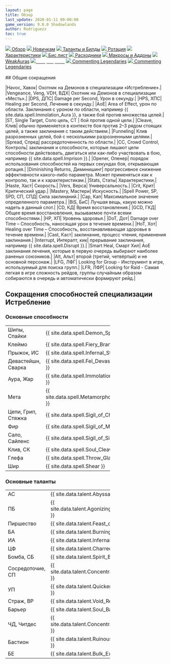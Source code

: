 ```yaml
---
layout: page
title: Обзор
last_update: 2020-01-11 09:00:00
game_version: 9.0.0 Shadowlands
author: Rodriguezz
toc: true
---
```


<div id="smooth-nav-outer">
<a href="{{ site.url }}/guide/vengeance/overview.html"><img src="https://wow.zamimg.com/images/wow/icons/medium/inv_misc_spyglass_02.jpg"> Обзор</a>
<a href="{{ site.url }}/guide/vengeance/beginners.html"><img src="https://wow.zamimg.com/images/wow/icons/medium/spell_lifegivingseed.jpg"> Новичкам</a>
<a href="{{ site.url }}/guide/vengeance/talent-builds.html"><img src="https://wow.zamimg.com/images/wow/icons/medium/ability_marksmanship.jpg"> Таланты и Билды</a>
<a href="{{ site.url }}/guide/vengeance/rotation-priority.html"><img src="https://wow.zamimg.com/images/wow/icons/medium/wow_token01.jpg"> Ротация</a>
<a href="{{ site.url }}/guide/vengeance/stats.html"><img src="https://wow.zamimg.com/images/wow/icons/medium/inv_inscription_80_warscroll_intellect.jpg"> Характеристики</a>
<a href="{{ site.url }}/guide/vengeance/gear.html"><img src="https://wow.zamimg.com/images/wow/icons/medium/inv_chest_chain_03.jpg"> Бис лист</a>
<a href="{{ site.url }}/guide/vengeance/consumables.html"><img src="https://wow.zamimg.com/images/wow/icons/medium/inv_potion_92.jpg"> Расходники</a>
<a href="{{ site.url }}/guide/vengeance/macros-addons.html"><img src="https://wow.zamimg.com/images/wow/icons/medium/inv_eng_gearspringparts.jpg"> Макросы и Аддоны</a>
<a href="{{ site.url }}/guide/vengeance/weakauras.html"><img src="https://wow.zamimg.com/images/wow/icons/medium/spell_holy_auramastery.jpg"> WeakAuras</a>
<a href="{{ site.url }}/guide/vengeance/common-terms.html"><img src="https://wow.zamimg.com/images/wow/icons/medium/ui_chat.jpg"><span style="color: white;"> Сокращения</span></a>
<a href="#"><img src="https://wow.zamimg.com/images/wow/icons/medium/wow_token01.jpg"> Commenting Legendaries</a>
<a href="#"><img src="https://wow.zamimg.com/images/wow/icons/medium/wow_token01.jpg"> Commenting Legendaries</a>
</div>
<br>
## Общие сокращения

|Havoc, Хавок| Охотник на Демонов в специализации «Истребление».|
|Vengeance, Veng, VDH, ВДХ| Охотник на Демонов в специализации «Месть».|
|DPS, ДПС| Damage per Second, Урон в секунду.|
|HPS, ХПС| Healing per Second, Лечение в секунду.|
|AoE| Area of Effect, урон по области. Заклинания с уроном по области, например {{ site.data.spell.Immolation_Aura }}, а также бой против множества целей.|
|ST, Single Target, Соло цель, СТ | бой против одной цели.|
|Cleave, Клив| обычно применяется в контексте боя против 2–3 рядом стоящих целей, а также заклинания с таким действием.|
|Funneling| Клив разрозненных целей, бой с несколькими разрозненными целями.|
|Spread, Спред| рассредоточенность по области.|
|СС, Crowd Control, Контроль| заклинания и способности, которые лишают цели способности действовать, двигаться или как-либо участвовать в бою, например {{ site.data.spell.Imprison }}.|
|Opener, Опенер| порядок использования способностей на первых секундах боя, открывающая ротация.|
|Diminishing Returns, Диминишинг| прогрессивное снижение эффективности какого–либо параметра. Может применяться как к контролю, так и к характеристикам.|
|Stats, Статы| Характеристики.|
|Haste, Хаст| Скорость.|
|Vers, Верса| Универсальность.|
|Crit, Крит| Критический удар.|
|Mastery, Мастери| Искусность.|
|Spell Power, SP, SPD, СП, СПД| Сила заклинаний.|
|Cap, Кап| Максимальное значение определенного параметра.|
|BiS, БиС| Лучшая вещь, какую можно надеть в данный слот.|
|CD, КД| Время восстановления.|
|GCD, ГКД| Общее время восстановления, вызываемое почти всеми способностями.|
|HP, ХП| Уровень здоровья.|
|DoT, Дот| Damage over Time – Способность, наносящая урон в течение времени.|
|HoT, Хот| Healing over Time – Способность, восстанавливающая здоровье в течение времени.|
|Cast, Каст| заклинание, процесс чтения, применения заклинания.|
|Interrupt, Интерапт, кик| прерывание заклинания, например {{ site.data.spell.Disrupt }}.|
|Smart Heal, Смарт Хил| АоЕ заклинания лечения, которые в первую очередь выбирают наиболее раненых союзников.|
|Alt, Альт| второй (третий, четвёртый) и не основной персонаж.|
|LFG, ЛФГ| Looking for Group - Инструмент в игре, используемый для поиска групп.|
|LFR, ЛФР| Looking for Raid - Самая легкая в игре сложность рейдов, группы случайным образом собираются в очередь и автоматически формируют рейд.|

## Сокращения способностей специализации Истребление

### Основные способности

<table style="width:65%;">
  <tr>
    <td>Шипы, Спайки</td>
    <td>{{ site.data.spell.Demon_Spikes }}</td>
  </tr>
  <tr>
    <td>Клеймо</td>
    <td>{{ site.data.spell.Fiery_Brand }}</td>
  </tr>
  <tr>
    <td>Прыжок, ИС</td>
    <td>{{ site.data.spell.Infernal_Strike }}</td>
  </tr>
  <tr>
    <td>Девастейшн, Сварка</td>
    <td>{{ site.data.spell.Fel_Devastation }}</td>
  </tr>
  <tr>
    <td>Аура, Жар</td>
    <td>{{ site.data.spell.Immolation_Aura }}</td>
  </tr>
  <tr>
    <td>Мета</td>
    <td>{{ site.data.spell.MetamorphosisVDH }}</td>
  </tr>
  <tr>
    <td>Цепи, Грип,</br> Стяжка</td>
    <td>{{ site.data.spell.Sigil_of_Chains }}</td>
  </tr>
  <tr>
    <td>Фир</td>
    <td>{{ site.data.spell.Sigil_of_Misery }}</td>
  </tr>
  <tr>
    <td>Сало, Сайленс</td>
    <td>{{ site.data.spell.Sigil_of_Silence }}</td>
  </tr>
  <tr>
    <td>Клив, СК</td>
    <td>{{ site.data.spell.Soul_Cleave }}</td>
  </tr>
  <tr>
    <td>Глефа</td>
    <td>{{ site.data.spell.Throw_Glaive }}</td>
  </tr>
  <tr>
    <td>Шир</td>
    <td>{{ site.data.spell.Shear }}</td>
  </tr>
</table>

### Основные таланты
<table style="width:65%;">
  <tr>
    <td>АС</td>
    <td>{{ site.data.talent.Abyssal_Strike }}</td>
  </tr>
  <tr>
    <td>ПБ</td>
    <td>{{ site.data.talent.Agonizing_Flames }}</td>
  </tr>
  <tr>
    <td>Пиршество</td>
    <td>{{ site.data.talent.Feast_of_Souls }}</td>
  </tr>
  <tr>
    <td>БА</td>
    <td>{{ site.data.talent.Burning_Alive }}</td>
  </tr>
  <tr>
    <td>ИА </td>
    <td>{{ site.data.talent.Infernal_Armor }}</td>
  </tr>
  <tr>
    <td>ЦФ</td>
    <td>{{ site.data.talent.Charred_Flesh }}</td>
  </tr>
  <tr>
    <td>Бомба, СБ</td>
    <td>{{ site.data.talent.Spirit_Bomb }}</td>
  </tr>
  <tr>
    <td>Сосредоточие, СП</td>
    <td>{{ site.data.talent.Concentrated_Sigils }}</td>
  </tr>
    <tr>
    <td>УП</td>
    <td>{{ site.data.talent.Quickened_Sigils }}</td>
  </tr>
    <tr>
    <td>Страж, ВР</td>
    <td>{{ site.data.talent.Void_Reaver }}</td>
  </tr>
    <tr>
    <td>Барьер</td>
    <td>{{ site.data.talent.Soul_Barrier }}</td>
  </tr>
    <tr>
    <td>ЧД, Читдес</td>
    <td>{{ site.data.talent.Concentrated_Sigils }}</td>
  </tr>
    <tr>
    <td>Бастион</td>
    <td>{{ site.data.talent.Ruinous_Bulwark }}</td>
  </tr>
   <tr>
    <td>БЕ</td>
    <td>{{ site.data.talent.Bulk_Extraction }}</td>
  </tr>
</table>


